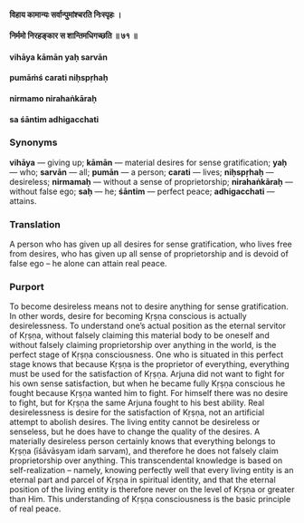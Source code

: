#### विहाय कामान्यः सर्वान्पुमांश्चरति निःस्पृहः ।
#### निर्ममो निरहङ्कार स शान्तिमधिगच्छति ॥ ७१ ॥

#### vihāya kāmān yaḥ sarvān
#### pumāṁś carati niḥspṛhaḥ
#### nirmamo nirahaṅkāraḥ
#### sa śāntim adhigacchati

### Synonyms

**vihāya** — giving up; **kāmān** — material desires for sense gratification; **yaḥ** — who; **sarvān** — all; **pumān** — a person; **carati** — lives; **niḥspṛhaḥ** — desireless; **nirmamaḥ** — without a sense of proprietorship; **nirahaṅkāraḥ** — without false ego; **saḥ** — he; **śāntim** — perfect peace; **adhigacchati** — attains.

### Translation

A person who has given up all desires for sense gratification, who lives free from desires, who has given up all sense of proprietorship and is devoid of false ego – he alone can attain real peace.

### Purport

To become desireless means not to desire anything for sense gratification. In other words, desire for becoming Kṛṣṇa conscious is actually desirelessness. To understand one’s actual position as the eternal servitor of Kṛṣṇa, without falsely claiming this material body to be oneself and without falsely claiming proprietorship over anything in the world, is the perfect stage of Kṛṣṇa consciousness. One who is situated in this perfect stage knows that because Kṛṣṇa is the proprietor of everything, everything must be used for the satisfaction of Kṛṣṇa. Arjuna did not want to fight for his own sense satisfaction, but when he became fully Kṛṣṇa conscious he fought because Kṛṣṇa wanted him to fight. For himself there was no desire to fight, but for Kṛṣṇa the same Arjuna fought to his best ability. Real desirelessness is desire for the satisfaction of Kṛṣṇa, not an artificial attempt to abolish desires. The living entity cannot be desireless or senseless, but he does have to change the quality of the desires. A materially desireless person certainly knows that everything belongs to Kṛṣṇa (īśāvāsyam idaṁ sarvam), and therefore he does not falsely claim proprietorship over anything. This transcendental knowledge is based on self-realization – namely, knowing perfectly well that every living entity is an eternal part and parcel of Kṛṣṇa in spiritual identity, and that the eternal position of the living entity is therefore never on the level of Kṛṣṇa or greater than Him. This understanding of Kṛṣṇa consciousness is the basic principle of real peace.